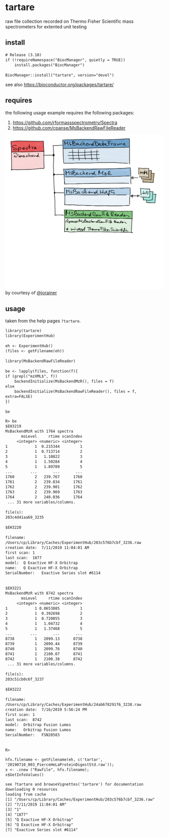 # tartare

raw file collection recorded on Thermo Fisher Scientific mass spectrometers for
extented unit testing


## install 

```
# Release (3.10) 
if (!requireNamespace("BiocManager", quietly = TRUE))
    install.packages("BiocManager")

BiocManager::install("tartare", version="devel")
```

see also https://bioconductor.org/packages/tartare/

## requires

the following usage example requires the following packages:

1. https://github.com/rformassspectrometry/Spectra
2. https://github.com/cpanse/MsBackendRawFileReader


![schema](https://raw.githubusercontent.com/jorainer/swemsa_2019/master/images/Spectra-backends-02.png)
by courtesy of [@jorainer](https://github.com/jorainer)


## usage

taken from the help pages `?tartare`.

```
library(tartare)
library(ExperimentHub)

eh <- ExperimentHub()
(files <- getFilename(eh))

library(MsBackendRawFileReader)

be <- lapply(files, function(f){
if (grepl("mzXML$", f))
    backendInitialize(MsBackendMzR(), files = f)
else
    backendInitialize(MsBackendRawFileReader(), files = f, extra=FALSE)
})

be
```

```
R> be
$EH3219
MsBackendMzR with 1764 spectra
       msLevel     rtime scanIndex
     <integer> <numeric> <integer>
1            1  0.215344         1
2            1  0.713714         2
3            1   1.10822         3
4            1   1.50284         4
5            1   1.89709         5
...        ...       ...       ...
1760         2   239.767      1760
1761         2   239.834      1761
1762         2   239.901      1762
1763         2   239.969      1763
1764         2   240.036      1764
 ... 31 more variables/columns.

file(s):
203c4d41aa69_3235

$EH3220

filename:	/Users/cp/Library/Caches/ExperimentHub/203c576b7cbf_3236.raw
creation date:	7/11/2019 11:04:01 AM
first scan:	1
last scan:	1877
model:	Q Exactive HF-X Orbitrap
name:	Q Exactive HF-X Orbitrap
SerialNumber:	Exactive Series slot #6114 


$EH3221
MsBackendMzR with 8742 spectra
       msLevel     rtime scanIndex
     <integer> <numeric> <integer>
1            1 0.0653085         1
2            1  0.392698         2
3            1  0.720055         3
4            1   1.04732         4
5            1   1.37468         5
...        ...       ...       ...
8738         1   2099.13      8738
8739         1   2099.44      8739
8740         1   2099.76      8740
8741         1   2100.07      8741
8742         1   2100.38      8742
 ... 31 more variables/columns.

file(s):
203c51cb0c6f_3237

$EH3222

filename:	/Users/cp/Library/Caches/ExperimentHub/24ab678291f6_3238.raw
creation date:	7/16/2019 5:56:24 PM
first scan:	1
last scan:	8742
model:	Orbitrap Fusion Lumos
name:	Orbitrap Fusion Lumos
SerialNumber:	FSN20583 


R> 
```

```
hfx.filename <- getFilename(eh, c('tartar', '20190710_003_PierceHeLaProteinDigestStd.raw'));
x <- .cnew ("Rawfile", hfx.filename);
x$GetInfoValues()
```

```
see ?tartare and browseVignettes('tartare') for documentation
downloading 0 resources
loading from cache
[1] "/Users/cp/Library/Caches/ExperimentHub/203c576b7cbf_3236.raw"
[2] "7/11/2019 11:04:01 AM"                                       
[3] "1"                                                           
[4] "1877"                                                        
[5] "Q Exactive HF-X Orbitrap"                                    
[6] "Q Exactive HF-X Orbitrap"                                    
[7] "Exactive Series slot #6114"       
```

